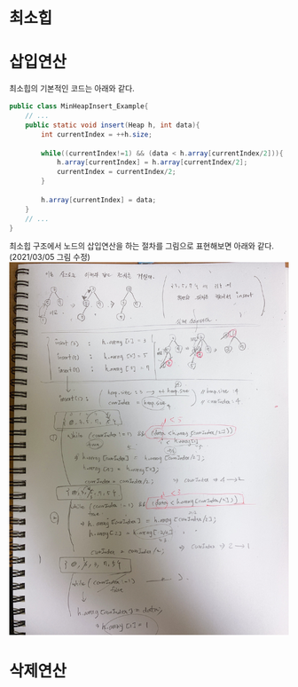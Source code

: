 # 최소힙
# 삽입연산
최소힙의 기본적인 코드는 아래와 같다.
```java
public class MinHeapInsert_Example{
    // ...
	public static void insert(Heap h, int data){
		int currentIndex = ++h.size;

		while((currentIndex!=1) && (data < h.array[currentIndex/2])){
			h.array[currentIndex] = h.array[currentIndex/2];
			currentIndex = currentIndex/2;
		}

		h.array[currentIndex] = data;
	}
    // ...
}
```
최소힙 구조에서 노드의 삽입연산을 하는 절차를 그림으로 표현해보면 아래와 같다. (2021/03/05 그림 수정)
![이미지](./img/MIN-HEAP-2021-0305-INSERT.png)


# 삭제연산 
